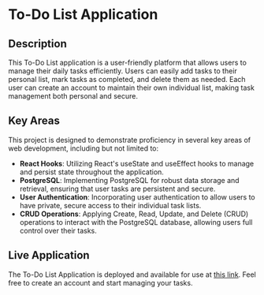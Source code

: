 # To-Do List Application

## Description
This To-Do List application is a user-friendly platform that allows users to manage their daily tasks efficiently. Users can easily add tasks to their personal list, mark tasks as completed, and delete them as needed. Each user can create an account to maintain their own individual list, making task management both personal and secure.

## Key Areas
This project is designed to demonstrate proficiency in several key areas of web development, including but not limited to:

- **React Hooks**: Utilizing React's useState and useEffect hooks to manage and persist state throughout the application.
- **PostgreSQL**: Implementing PostgreSQL for robust data storage and retrieval, ensuring that user tasks are persistent and secure.
- **User Authentication**: Incorporating user authentication to allow users to have private, secure access to their individual task lists.
- **CRUD Operations**: Applying Create, Read, Update, and Delete (CRUD) operations to interact with the PostgreSQL database, allowing users full control over their tasks.

## Live Application
The To-Do List Application is deployed and available for use at [this link](https://to-do-list-application-sm-79db330bd202.herokuapp.com). Feel free to create an account and start managing your tasks.

